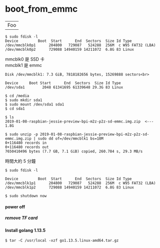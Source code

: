 # boot_from_emmc

### 

<table>
    <tr>
        <td>Foo</td>
    </tr>
</table>

    $ sudo fdisk -l
    Device         Boot  Start      End  Sectors  Size Id Type
    /dev/mmcblk0p1      204800   729087   524288  256M  c W95 FAT32 (LBA)
    /dev/mmcblk0p2      729088 14940159 14211072  6.8G 83 Linux
    
mmcblk0 是 SSD 卡<br>
mmcblk1 是 emmc<br>

    Disk /dev/mmcblk1: 7.3 GiB, 7818182656 bytes, 15269888 sectors<br>

    Device     Boot Start      End  Sectors  Size Id Type
    /dev/sda1        2048 61341695 61339648 29.3G 83 Linux

    $ cd /media
    $ sudo mkdir sda1
    $ sudo mount /dev/sda1 sda1
    $ cd sda1

    $ ls
    2019-01-08-raspbian-jessie-preview-bpi-m2z-p2z-sd-emmc.img.zip  <--- 1.8G

    $ sudo unzip -p 2019-01-08-raspbian-jessie-preview-bpi-m2z-p2z-sd-emmc.img.zip | sudo dd of=/dev/mmcblk1 bs=10M
    0+116480 records in
    0+116480 records out
    7650410496 bytes (7.7 GB, 7.1 GiB) copied, 260.784 s, 29.3 MB/s

時間大約 5 分鐘

    $ sudo fdisk -l

    Device         Boot  Start      End  Sectors  Size Id Type
    /dev/mmcblk1p1      204800   729087   524288  256M  c W95 FAT32 (LBA)
    /dev/mmcblk1p2      729088 14940159 14211072  6.8G 83 Linux

    $ sudo shutdown now

#### power off
#####    remove TF card

#### Install golang 1.13.5

    $ tar -C /usr/local -xzf go1.13.5.linux-amd64.tar.gz
